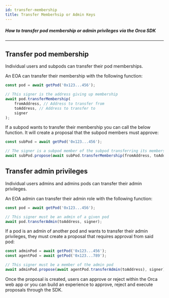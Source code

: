 ```yaml
---
id: transfer-membership
title: Transfer Memberhsip or Admin Keys
---
```

##### How to transfer pod membership or admin privileges via the Orca SDK

---

## Transfer pod membership

Individual users and subpods can transfer their pod memberships.

An EOA can transfer their membership with the following function:

```js
const pod = await getPod('0x123...456');

// This signer is the address giving up membership
await pod.transferMembership(
    fromAddress, // Address to transfer from
    toAddress, // Address to transfer to
    signer
);
```

If a subpod wants to transfer their membership you can call the below function. It will create a proposal that the subpod members must approve:

```js
const subPod = await getPod('0x123...456');

// The signer is a subpod member of the subpod transferring its membership
await subPod.propose(await subPod.transferMembership(fromAddress, toAddress), signer)
```

## Transfer admin privileges

Individual users admins and admins pods can transfer their admin privileges.

An EOA admin can transfer their admin role with the following function:

```js
const pod = await getPod('0x123...456');

// This signer must be an admin of a given pod
await pod.transferAdmin(toAddress, signer);
```

If a pod is an admin of another pod and wants to transfer their admin privileges, they must create a proposal that requires approval from said pod:

```js
const adminPod = await getPod('0x123...456');
const agentPod = await getPod('0x123...789');

// This signer must be a member of the admin pod
await adminPod.propose(await agentPod.transferAdmin(toAddress), signer); 
```

Once the proposal is created, users can approve or reject within the Orca web app or you can build an experience to approve, reject and execute proposals through the SDK.